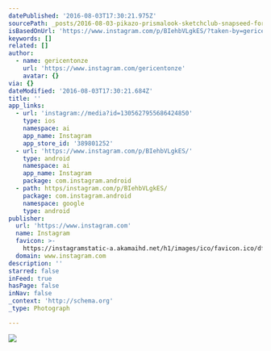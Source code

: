 ```yaml
---
datePublished: '2016-08-03T17:30:21.975Z'
sourcePath: _posts/2016-08-03-pikazo-prismalook-sketchclub-snapseed-formulasapp.md
isBasedOnUrl: 'https://www.instagram.com/p/BIehbVLgkES/?taken-by=gericentonze'
keywords: []
related: []
author:
  - name: gericentonze
    url: 'https://www.instagram.com/gericentonze'
    avatar: {}
via: {}
dateModified: '2016-08-03T17:30:21.684Z'
title: ''
app_links:
  - url: 'instagram://media?id=1305627955686424850'
    type: ios
    namespace: ai
    app_name: Instagram
    app_store_id: '389801252'
  - url: 'https://www.instagram.com/p/BIehbVLgkES/'
    type: android
    namespace: ai
    app_name: Instagram
    package: com.instagram.android
  - path: https/instagram.com/p/BIehbVLgkES/
    package: com.instagram.android
    namespace: google
    type: android
publisher:
  url: 'https://www.instagram.com'
  name: Instagram
  favicon: >-
    https://instagramstatic-a.akamaihd.net/h1/images/ico/favicon.ico/dfa85bb1fd63.ico
  domain: www.instagram.com
description: ''
starred: false
inFeed: true
hasPage: false
inNav: false
_context: 'http://schema.org'
_type: Photograph

---
```

![](https://imgflo.herokuapp.com/graph/vahj1ThiexotieMo/465ee4c17290d9f0a4f80e66f6d69a04/noop.jpg?input=https%3A%2F%2Fscontent.cdninstagram.com%2Ft51.2885-15%2Fs640x640%2Fsh0.08%2Fe35%2F13743471_266988487005618_1643037341_n.jpg%3Fig_cache_key%3DMTMwNTYyNzk1NTY4NjQyNDg1MA%253D%253D.2)